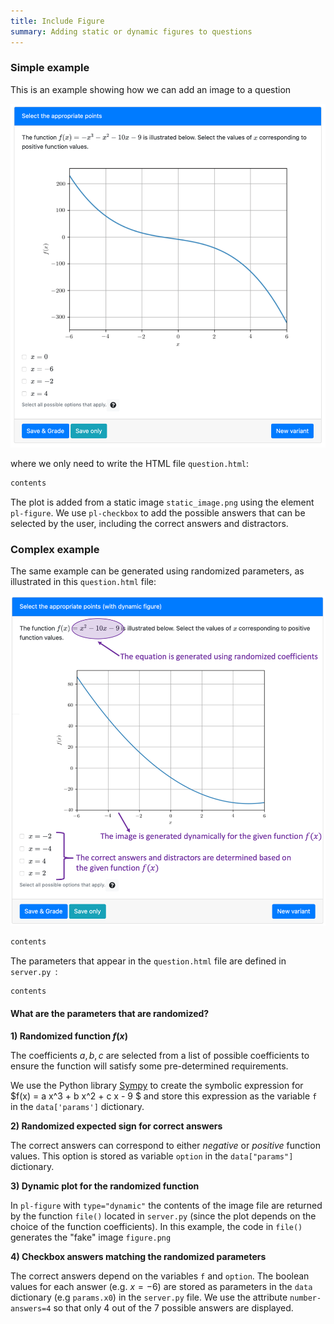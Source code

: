 ```yaml
---
title: Include Figure
summary: Adding static or dynamic figures to questions
---
```



### Simple example

This is an example showing how we can add an image to a question

![](figSimpleQuestion.png)

where we only need to write the HTML file `question.html`:


```html src=simple/question.html
contents
```

The plot is added from a static image `static_image.png` using the element `pl-figure`. We use `pl-checkbox` to add the possible answers that can be selected by the user, including the correct answers and distractors.


### Complex example

The same example can be generated using randomized parameters, as illustrated in this `question.html` file:

![](figComplexQuestion.png)

```html src=complex/question.html
contents
```

The parameters that appear in the `question.html` file are defined in `server.py `:


```python src=complex/server.py
contents
```

#### What are the parameters that are randomized?

**1) Randomized function $f(x)$**

The coefficients $a, b, c$ are selected from a list of possible coefficients to ensure the function
will satisfy some pre-determined requirements.

We use the Python library [Sympy](https://www.sympy.org/en/index.html) to create the symbolic expression for $f(x) = a x^3 + b x^2 + c x - 9 $ and store this expression as the variable `f` in the `data['params']` dictionary.

**2) Randomized expected sign for correct answers**

The correct answers can correspond to either *negative* or *positive* function values. This option is stored as variable `option` in the `data["params"]` dictionary.

**3) Dynamic plot for the randomized function**

 In `pl-figure` with `type="dynamic"` the contents of the image file are returned by the function `file()` located in `server.py` (since the plot depends on the choice of the function coefficients). In this example, the code in `file()` generates the "fake" image `figure.png`

**4) Checkbox answers matching the randomized parameters**

The correct answers depend on the variables `f` and `option`. The boolean values for each answer (e.g. $x = -6$) are stored as parameters in the `data` dictionary (e.g `params.x0`) in the `server.py` file. We use the attribute `number-answers=4` so that only 4 out of the 7 possible answers are displayed.
